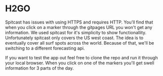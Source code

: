 # H2GO

Spitcast has issues with using HTTPS and requires HTTP. You'll find that when you click on a marker through the gitpages URL you won't get any information. We used spitcast for it's simplicity to show functionallity. Unfortunately spitcast only covers the US west coast. The idea is to eventually cover all surf spots across the world. Because of that, we'll be switching to a different forecasting api.

If you want to test the app out feel free to clone the repo and run it through your local browser. When you click on one of the markers you'll get swell information for 3 parts of the day.
